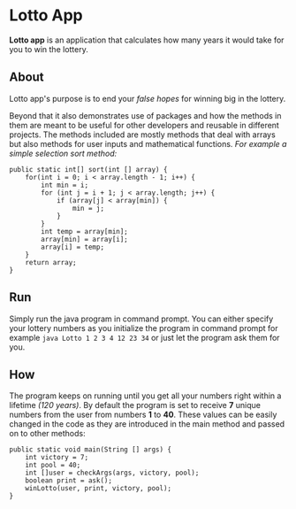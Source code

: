 # Lotto App

**Lotto app** is an application that calculates how many years it would take for you to win the lottery.

## About

Lotto app's purpose is to end your *false hopes* for winning big in the lottery.

Beyond that it also demonstrates use of packages and how the methods in them are meant to be useful for other developers and reusable in different projects.
The methods included are mostly methods that deal with arrays but also methods for user inputs and mathematical functions.
*For example a simple selection sort method:*
```
public static int[] sort(int [] array) {
    for(int i = 0; i < array.length - 1; i++) {
        int min = i;
        for (int j = i + 1; j < array.length; j++) {
            if (array[j] < array[min]) {
                min = j;
            }
        }
        int temp = array[min];
        array[min] = array[i];
        array[i] = temp;
    }
    return array;
}
```

## Run

Simply run the java program in command prompt.
You can either specify your lottery numbers as you initialize the program in command prompt for example `java Lotto 1 2 3 4 12 23 34` or just let the program ask them for you.

## How

The program keeps on running until you get all your numbers right within a lifetime *(120 years)*.
By default the program is set to receive **7** unique numbers from the user from numbers **1** to **40**.
These values can be easily changed in the code as they are introduced in the main method and passed on to other methods:
```
public static void main(String [] args) {
    int victory = 7;
    int pool = 40;
    int []user = checkArgs(args, victory, pool);
    boolean print = ask();
    winLotto(user, print, victory, pool);
}
```
